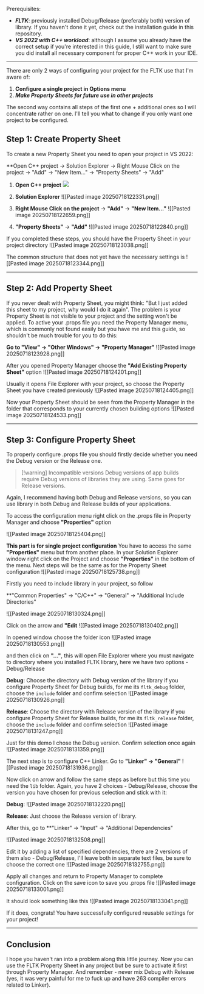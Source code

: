 Prerequisites:
- ***FLTK***: previously installed Debug/Release (preferably both) version of library. If you haven't done it yet, check out the installation guide in this repository.
- ***VS 2022 with C++ workload***: although I assume you already have the correct setup if you're interested in this guide, I still want to make sure you did install all necessary component for proper C++ work in your IDE.

---

There are only 2 ways of configuring your project for the FLTK use that I'm aware of:
1. **Configure a single project in Options menu**
2. ***Make Property Sheets for future use in other projects***

The second way contains all steps of the first one + additional ones so I will concentrate rather on one. I'll tell you what to change if you only want one project to be configured.

## Step 1: Create Property Sheet
To create a new Property Sheet you need to open your project in VS 2022:

**Open C++ project → Solution Explorer → Right Mouse Click on the project → "Add" → "New Item..." → "Property Sheets" → "Add"

1. **Open C++ project**
![](Attachments/Pasted%image%20250718122238.png)

2. **Solution Explorer**
![[Pasted image 20250718122331.png]]

3. **Right Mouse Click on the project** → **"Add"** → **"New Item..."**
![[Pasted image 20250718122659.png]]

4. **"Property Sheets"** → **"Add"**
![[Pasted image 20250718122840.png]]

If you completed these steps, you should have the Property Sheet in your project directory
![[Pasted image 20250718123038.png]]

The common structure that does not yet have the necessary settings is
![[Pasted image 20250718123344.png]]

---

## Step 2: Add Property Sheet
If you never dealt with Property Sheet, you might think: "But I just added this sheet to my project, why would I do it again".  The problem is your Property Sheet is not visible to your project and the setting won't be applied.
To active your .props file you need the Property Manager menu, which is commonly not found easily but you have me and this guide, so shouldn't be much trouble for you to do this:

**Go to "View" → "Other Windows" → "Property Manager"** 
![[Pasted image 20250718123928.png]]

After you opened Property Manager choose the **"Add Existing Property Sheet"** option
![[Pasted image 20250718124201.png]]

Usually it opens File Explorer with your project, so choose the Property Sheet you have created previously
![[Pasted image 20250718124405.png]]

Now your Property Sheet should be seen from the Property Manager in the folder that corresponds to your currently chosen building options
![[Pasted image 20250718124533.png]]

---

## Step 3: Configure Property Sheet 
To properly configure .props file you should firstly decide whether you need the Debug version or the Release one.

>[!warning] Incompatible versions
>Debug versions of app builds require Debug versions of libraries they are using. Same goes for Release versions. 

Again, I recommend having both Debug and Release versions, so you can use library in both Debug and Release builds of your applications.

To access the configuration menu right click on the .props file in Property Manager and choose **"Properties"** option

![[Pasted image 20250718125404.png]]

__This part is for single project configuration__
You have to access the same **"Properties"** menu but from another place. 
In your Solution Explorer window right click on the Project and choose **"Properties"** in the bottom of the menu. Next steps will be the same as for the Property Sheet configuration
![[Pasted image 20250718125738.png]]

Firstly you need to include library in your project, so follow

**"Common Properties" → "C/C++" → "General" → "Additional Include Directories"

![[Pasted image 20250718130324.png]]

Click on the arrow and **"Edit**
![[Pasted image 20250718130402.png]]

In opened window choose the folder icon 
![[Pasted image 20250718130553.png]]

and then click on **"..."**, this will open File Explorer where you must navigate to directory where you installed FLTK library, here we have two options - Debug/Release

**Debug**:
Choose the directory with Debug version of the library if you configure Property Sheet for Debug builds, for me its `fltk_debug` folder, choose the `include` folder and confirm selection
![[Pasted image 20250718130926.png]]

**Release**:
Choose the directory with Release version of the library if you configure Property Sheet for Release builds, for me its `fltk_release` folder, choose the `include` folder and confirm selection
![[Pasted image 20250718131247.png]]

Just for this demo I chose the Debug version.
Confirm selection once again
![[Pasted image 20250718131359.png]]

The next step is to configure C++ Linker. Go to **"Linker" → "General"**
![[Pasted image 20250718131936.png]]

Now click on arrow and follow the same steps as before but this time you need the `lib` folder. Again, you have 2 choices - Debug/Release, choose the version you have chosen for previous selection and stick with it:

**Debug**:
![[Pasted image 20250718132220.png]]

**Release**: Just choose the Release version of library.

After this, go to **"Linker" → "Input" → "Additional Dependencies"

![[Pasted image 20250718132508.png]]

Edit it by adding a list of specified dependencies, there are 2 versions of them also - Debug/Release, I'll leave both in separate text files, be sure to choose the correct one
![[Pasted image 20250718132755.png]]

Apply all changes and return to Property Manager to complete configuration. Click on the save icon to save you .props file
![[Pasted image 20250718133001.png]]

It should look something like this 
![[Pasted image 20250718133041.png]]

If it does, congrats! You have successfully configured reusable settings for your project! 

---

## Conclusion
I hope you haven't ran into a problem along this little journey. Now you can use the FLTK Property Sheet in any project but be sure to activate it first through Property Manager. And remember - never mix Debug with Release (yes, it was very painful for me to fuck up and have 263 compiler errors related to Linker).
